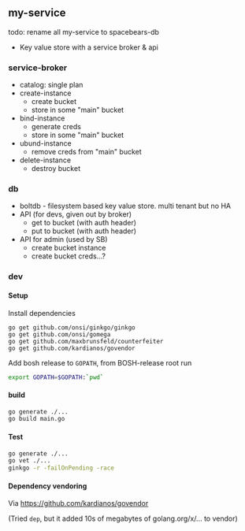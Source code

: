 ## my-service

todo: rename all my-service to spacebears-db

* Key value store with a service broker & api


### service-broker
* catalog: single plan
* create-instance
    * create bucket
    * store in some "main" bucket
* bind-instance
	* generate creds
	* store in some "main" bucket
* ubund-instance
    * remove creds from "main" bucket
* delete-instance
    * destroy bucket

### db
* boltdb - filesystem based key value store. multi tenant but no HA
* API (for devs, given out by broker)
    * get to bucket (with auth header)
    * put to bucket (with auth header)
* API for admin (used by SB)
    * create bucket instance
    * create bucket creds...?

### dev
#### Setup
Install dependencies
```
go get github.com/onsi/ginkgo/ginkgo
go get github.com/onsi/gomega
go get github.com/maxbrunsfeld/counterfeiter
go get github.com/kardianos/govendor
```

Add bosh release to `GOPATH`, from BOSH-release root run 
```bash
export GOPATH=$GOPATH:`pwd`
```

#### build
```bash
go generate ./...
go build main.go
```

#### Test
```bash
go generate ./...
go vet ./...
ginkgo -r -failOnPending -race
```

#### Dependency vendoring
Via https://github.com/kardianos/govendor

(Tried `dep`, but it added 10s of megabytes of golang.org/x/... to vendor)
